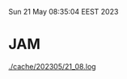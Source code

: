 Sun 21 May 08:35:04 EEST 2023
# JAM
<a href='./cache/202305/21_08.log'>./cache/202305/21_08.log</a>
